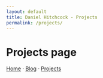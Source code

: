 ```yaml
---
layout: default
title: Daniel Hitchcock - Projects
permalink: /projects/
---
```


# Projects page

[Home](./)  ·  [Blog](./blog)  ·  [Projects](./projects)